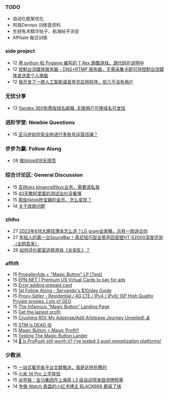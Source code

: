 ### TODO
-  自动化框架优化
-  阿良Devops 训练营资料
-  生财有术精华帖子、航海帖子浏览
-  Affiliate 每日训练

### side project
<!-- sideproject:START -->
-  12 [用 python 和 Pygame 编写的 T Rex 跑酷游戏。源代码在说明中](https://www.youtube.com/watch?v=pZySIXSelCA)
-  12 [控制台流媒体服务器 - DNS+RTMP 服务器，无需采集卡即可将控制台流媒体发送至个人电脑](https://github.com/Aioros/console-streaming-server)
-  12 [我开发了一款人工智能语音导览应用程序，但几乎没有用户](https://www.reddit.com/r/SideProject/comments/18gpp0e/ive_built_an_ai_audio_tour_app_but_have_almost_no/)<!-- sideproject:END -->


### 无忧分享
<!-- ruyo:START -->
-  13 [Yandex 360免费版域名邮箱, 无限用户可换域名可发信](https://51.ruyo.net/18565.html)<!-- ruyo:END -->

### 进阶学堂: Newbie Questions
<!-- advertcn1:START -->
-  15 [亚马逊如何安全地进行多账号运营店铺？](https://www.advertcn.com/thread-113312-1-1.html)<!-- advertcn1:END -->

### 步步为赢: Follow Along
<!-- advertcn2:START -->
-  08 [做tiktok的8天感悟](https://www.advertcn.com/thread-113232-1-1.html)<!-- advertcn2:END -->

### 综合讨论区: General Discussion
<!-- advertcn3:START -->
-  15 [支持okx binance的kyc业务，需要请私我](https://www.advertcn.com/thread-113314-1-1.html)
-  15 [40天教程里面的测试出价没看懂](https://www.advertcn.com/thread-113313-1-1.html)
-  15 [那些tiktok抢宝箱的金币，怎么变现？](https://www.advertcn.com/thread-113310-1-1.html)
-  14 [关于收款问题](https://www.advertcn.com/thread-113308-1-1.html)<!-- advertcn3:END -->


### zhihu
<!-- zhihu:START -->
-  27 [2023年618大屏轻薄本怎么选？LG gram全家桶，总有一款适合你](http://zhuanlan.zhihu.com/p/632641888?utm_campaign=rss&utm_medium=rss&utm_source=rss&utm_content=title)
-  27 [年轻人的第一台SoundBar！索尼轻巧型全景声回音壁HT-S2000深度评测（全网首发）](http://zhuanlan.zhihu.com/p/630990296?utm_campaign=rss&utm_medium=rss&utm_source=rss&utm_content=title)
-  26 [如何评价密室逃脱游戏《长安乱》？](http://www.zhihu.com/question/563950552/answer/3045961312?utm_campaign=rss&utm_medium=rss&utm_source=rss&utm_content=title)<!-- zhihu:END -->

### afflift
<!-- afflift:START -->
-  15 [PropellerAds + &quot;Magic Button&quot; LP [Test]](https://afflift.com/f/threads/propellerads-magic-button-lp-test.12282/)
-  15 [EPN.NET | Premium US Virtual Cards to pay for ads](https://afflift.com/f/threads/epn-net-premium-us-virtual-cards-to-pay-for-ads.11362/)
-  15 [Error adding prepaid card](https://afflift.com/f/threads/error-adding-prepaid-card.12283/)
-  15 [1st Follow Along - Servando&#39;s $10/day Guide](https://afflift.com/f/threads/1st-follow-along-servandos-10-day-guide.7438/)
-  15 [Proxy-Seller - Residential / 4G LTE / IPv4 / IPv6/ ISP High Quality Private proxies. Lots of GEO](https://afflift.com/f/threads/proxy-seller-residential-4g-lte-ipv4-ipv6-isp-high-quality-private-proxies-lots-of-geo.11946/)
-  15 [The Infamous “Magic Button” Landing Page](https://afflift.com/f/threads/the-infamous-%E2%80%9Cmagic-button%E2%80%9D-landing-page.12213/)
-  15 [Get the laziest profit](https://afflift.com/f/threads/get-the-laziest-profit.12238/)
-  15 [Crushing ROI: My Adsense/AdX Arbitrage Journey Unveiled! 💰](https://afflift.com/f/threads/crushing-roi-my-adsense-adx-arbitrage-journey-unveiled-%F0%9F%92%B0.12228/)
-  15 [STM is DEAD 😵](https://afflift.com/f/threads/stm-is-dead-%F0%9F%98%B5.12277/)
-  15 [Magic Button = Magic Profit?](https://afflift.com/f/threads/magic-button-magic-profit.12264/)
-  15 [Testing The Magic Button Lander](https://afflift.com/f/threads/testing-the-magic-button-lander.12270/)
-  14 [🔔 Is ProPush still worth it? I&#39;ve tested 3 push monetization platforms!](https://afflift.com/f/threads/%F0%9F%94%94-is-propush-still-worth-it-ive-tested-3-push-monetization-platforms.12275/)<!-- afflift:END -->

### 少数派
<!-- sspai:START -->
-  15 [一站式看完各平台文献推送，我是这样折腾的](https://sspai.com/post/84478)
-  15 [小米 14 Pro 上手体验](https://sspai.com/post/84510)
-  15 [派早报：宝马集团在上海获 L3 级自动驾驶路测牌照等](https://sspai.com/post/85089)
-  14 [专做 Watch 表盘的小红书博主 BLACK666 都装了啥](https://sspai.com/prime/story/zhuanglesha-231214)<!-- sspai:END -->
